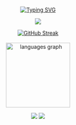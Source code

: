 <div align="center"><br>
 
 [![Typing SVG](https://readme-typing-svg.demolab.com?font=Fira+Code&pause=1000&color=FF6E96&center=true&random=false&width=500&lines=Isac+Gondim!🌎;Cloud+Computing;Welcome+to+my+profile!+%E2%AD%90%EF%B8%8F)](https://git.io/typing-svg)
 
 <img src="https://skillicons.dev/icons?i=kotlin,html,css,bash,java,js,debian,py,mysql" /> </br>      

[![GitHub Streak](https://streak-stats.demolab.com?user=GomdimApps&theme=horizon&locale=pt_BR&mode=weekly&hide_longest_streak=true)](https://git.io/streak-stats) <br /><br />
 <img src="https://github-readme-stats.vercel.app/api/top-langs?username=GomdimApps&locale=pt-br&hide_title=false&layout=compact&card_width=320&langs_count=6&theme=dracula&hide_border=true" height="170" alt="languages graph"/>


<div align="center">
  <a href="https://www.linkedin.com/in/isac-gondim-07a836227/" target="_blank"><img src="https://img.shields.io/badge/-LinkedIn-%230077B5?style=for-the-badge&logo=linkedin&logoColor=white" target="_blank"></a>  
  <a href = "mailto:isacnilson4@gmail.com" target="_blank"><img src="https://img.shields.io/badge/-Gmail-%23333?style=for-the-badge&logo=gmail&logoColor=white" target="_blank"></a>
</div>


</div>
